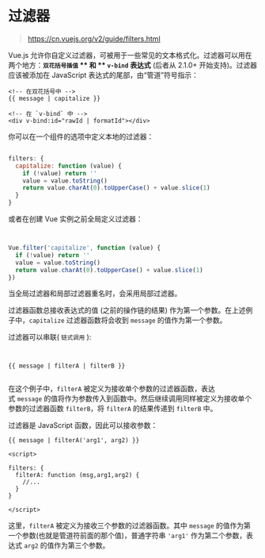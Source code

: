 # 过滤器

> https://cn.vuejs.org/v2/guide/filters.html

Vue.js 允许你自定义过滤器，可被用于一些常见的文本格式化。过滤器可以用在两个地方：**`双花括号插值` ** 和 ** `v-bind` 表达式** (后者从 2.1.0+ 开始支持)。过滤器应该被添加在 JavaScript 表达式的尾部，由“管道”符号指示：

```vue
<!-- 在双花括号中 -->
{{ message | capitalize }}

<!-- 在 `v-bind` 中 -->
<div v-bind:id="rawId | formatId"></div>
```

你可以在一个组件的选项中定义本地的过滤器：

```js

filters: {
  capitalize: function (value) {
    if (!value) return ''
    value = value.toString()
    return value.charAt(0).toUpperCase() + value.slice(1)
  }
}

```

或者在创建 Vue 实例之前全局定义过滤器：

```js


Vue.filter('capitalize', function (value) {
  if (!value) return ''
  value = value.toString()
  return value.charAt(0).toUpperCase() + value.slice(1)
})


```

当全局过滤器和局部过滤器重名时，会采用局部过滤器。

过滤器函数总接收表达式的值 (之前的操作链的结果) 作为第一个参数。在上述例子中，`capitalize` 过滤器函数将会收到 `message` 的值作为第一个参数。

过滤器可以串联( `链式调用` ):

```vue


{{ message | filterA | filterB }}


```

在这个例子中，`filterA` 被定义为接收单个参数的过滤器函数，表达式 `message` 的值将作为参数传入到函数中。然后继续调用同样被定义为接收单个参数的过滤器函数 `filterB`，将 `filterA` 的结果传递到 `filterB` 中。

过滤器是 JavaScript 函数，因此可以接收参数：

```vue
{{ message | filterA('arg1', arg2) }}

<script>

filters: {
  filterA: function (msg,arg1,arg2) {
    //... 
  }
}

</script>
```

这里，`filterA` 被定义为接收三个参数的过滤器函数。其中 `message` 的值作为第一个参数(也就是管道符前面的那个值)，普通字符串 `'arg1'` 作为第二个参数，表达式 `arg2` 的值作为第三个参数。